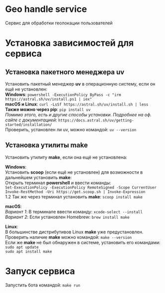 # Geo handle service
Сервис для обработки геолокации пользователей

# Установка зависимостей для сервиса
## Установка пакетного менеджера uv
Установить пакетный менеджер __uv__ в операционную систему, если он ещё не установлен:  
__Windows__: `powershell -ExecutionPolicy ByPass -c "irm https://astral.sh/uv/install.ps1 | iex"`  
__macOS и Linux__: `curl -LsSf https://astral.sh/uv/install.sh | less`  
__Также можно через pip__: `pip install uv`  
_Помимо этого, есть и другие способы установки. Подробнее на оф. сайте с документацией:_ `https://docs.astral.sh/uv/getting-started/installation/`  
Проверить, установлен ли uv, можно командой: `uv --version`
## Установка утилиты make
Установить утилиту __make__, если она ещё не установлена:  

__Windows__:  
Установить __scoop__ (если ещё не установлен) для возможности в дальнейшем установить __make__:  
Открыть терминал __powershell__ и ввести команды:  
`Set-ExecutionPolicy -ExecutionPolicy RemoteSigned -Scope CurrentUser`  
`Invoke-RestMethod -Uri https://get.scoop.sh | Invoke-Expression`  
1.2 Так же через терминал установить __make__: `scoop install make`  

__macOS__:  
_Вариант 1_: В терминале ввести команду: `xcode-select --install`  
_Вариант 2_: Если установлен Homebrew: `brew install make`  

__Linux__:  
В большинстве дистрибутивов Linux __make__ уже предустановлен. Проверить наличие __make__ можно командой: `make --version`  
Если же __make__ не был обнаружен в системе, установить его командами:  
`sudo apt update`  
`sudo apt install make`

# Запуск сервиса
Запустить бота командой: `make run`